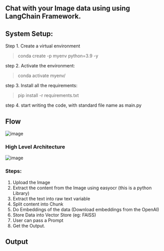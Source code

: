 ## <b> Chat with your Image data using using LangChain Framework. </b>

## System Setup:
Step 1. Create a virtual environment
  > conda create -p myenv python=3.9 -y

step 2. Activate the environment:
  > conda activate myenv/

step 3. Install all the requirements:
  > pip install -r requirements.txt
 
step 4. start writing the code, with standard file name as main.py

## <b> Flow </b>
![image](https://github.com/Chandrakant817/Chat-with-PDF-using-LangChain/assets/69152112/40d04d29-5a66-4d49-9e85-e84dec172c3b)

### <b> High Level Architecture </b>
![image](https://github.com/Chandrakant817/Chat-with-your-Image-data-using-using-LangChain/assets/69152112/db16ecfd-7574-4bd9-b67c-5959a665db21)

### <b> Steps: </b>
1. Upload the Image
2. Extract the content from the Image using easyocr (this is a python Library)
3. Extract the text into raw text variable
4. Split content into Chunk
5. Do Embeddings of the data (Download embeddings from the OpenAI)
6. Store Data into Vector Store (eg: FAISS)
7. User can pass a Prompt
8. Get the Output.

## <b> Output </b>





